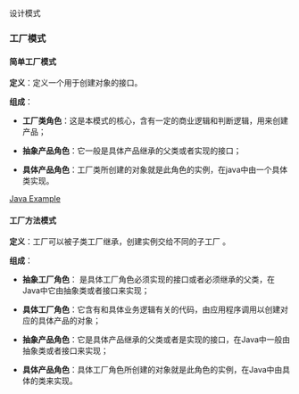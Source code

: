 设计模式

### 工厂模式

#### 简单工厂模式

**定义**：定义一个用于创建对象的接口。 

**组成**：

* **工厂类角色**：这是本模式的核心，含有一定的商业逻辑和判断逻辑，用来创建产品；

* **抽象产品角色**：它一般是具体产品继承的父类或者实现的接口；         
* **具体产品角色**：工厂类所创建的对象就是此角色的实例，在java中由一个具体类实现。

[Java Example](https://github.com/fatiaoyezi/design_model/tree/master/src/factory/simple_factory )



#### 工厂方法模式

**定义**：工厂可以被子类工厂继承，创建实例交给不同的子工厂 。

**组成**：

- **抽象工厂角色**： 是具体工厂角色必须实现的接口或者必须继承的父类，在Java中它由抽象类或者接口来实现；

- **具体工厂角色**：它含有和具体业务逻辑有关的代码，由应用程序调用以创建对应的具体产品的对象；         
- **抽象产品角色**：它是具体产品继承的父类或者是实现的接口，在Java中一般由抽象类或者接口来实现；
- **具体产品角色**：具体工厂角色所创建的对象就是此角色的实例，在Java中由具体的类来实现。 

[Java Example]: https://github.com/fatiaoyezi/design_model/tree/master/src/factory/factory_method



